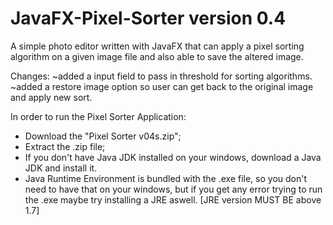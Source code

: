 # JavaFX-Pixel-Sorter version 0.4

A simple photo editor written with JavaFX that can apply a pixel sorting algorithm on a given image file and also able to save the altered image.

Changes:
~added a input field to pass in threshold for sorting algorithms.
~added a restore image option so user can get back to the original image and apply new sort.

In order to run the Pixel Sorter Application:
- Download the "Pixel Sorter v04s.zip";
- Extract the .zip file;
- If you don't have Java JDK installed on your windows, download a Java JDK and install it.
- Java Runtime Environment is bundled with the .exe file, so you don't need to have that on your windows, 
but if you get any error trying to run the .exe maybe try installing a JRE aswell. [JRE version MUST BE above 1.7]
